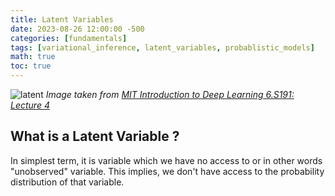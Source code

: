 ```yaml
---
title: Latent Variables
date: 2023-08-26 12:00:00 -500
categories: [fundamentals]
tags: [variational_inference, latent_variables, probablistic_models]
math: true
toc: true
---
```


![latent](https://i.ibb.co/qnmxF0N/chrome-Mrd-IOj-EBE0.png)
 *Image taken from [MIT Introduction to Deep Learning 6.S191: Lecture 4](https://youtu.be/3G5hWM6jqPk?t=479)*


## What is a Latent Variable ?

In simplest term, it is variable which we have no access to or in other words "unobserved" variable. This implies, we don't have access to the probability distribution of that variable.
